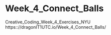 # Week_4_Connect_Balls
Creative_Coding_Week_4_Exercises_NYU
https:://dragonIT1UTC.io/Week_4_Connect_Balls/
